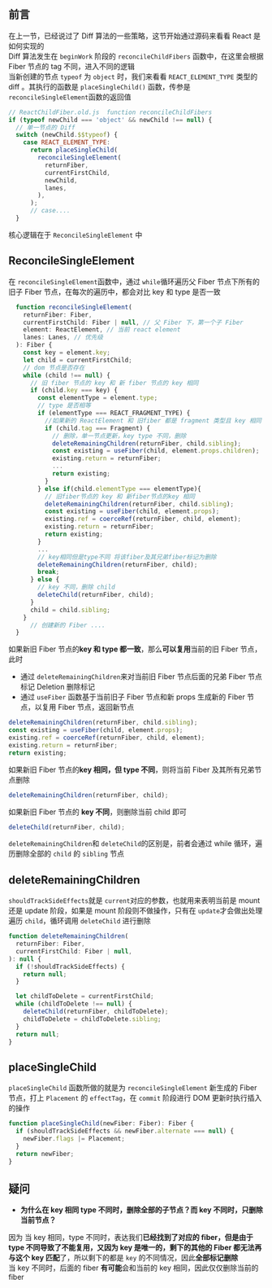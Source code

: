 ## 前言

在上一节，已经说过了 Diff 算法的一些策略，这节开始通过源码来看看 React 是如何实现的<br />Diff 算法发生在 `beginWork` 阶段的 `reconcileChildFibers` 函数中，在这里会根据 Fiber 节点的 tag 不同，进入不同的逻辑<br />当新创建的节点 `typeof` 为 `object` 时，我们来看看 `REACT_ELEMENT_TYPE` 类型的 diff 。其执行的函数是 `placeSingleChild()` 函数，传参是 `reconcileSingleElement`函数的返回值

```javascript
// ReactChildFiber.old.js  function reconcileChildFibers
if (typeof newChild === 'object' && newChild !== null) {
  // 单一节点的 Diff
  switch (newChild.$$typeof) {
    case REACT_ELEMENT_TYPE:
      return placeSingleChild(
        reconcileSingleElement(
          returnFiber,
          currentFirstChild,
          newChild,
          lanes,
        ),
      );
      // case....
  }
```

核心逻辑在于 `ReconcileSingleElement` 中

## ReconcileSingleElement

在 `reconcileSingleElement`函数中，通过 `while`循环遍历父 Fiber 节点下所有的旧子 Fiber 节点，在每次的遍历中，都会对比 key 和 type 是否一致

```javascript
  function reconcileSingleElement(
    returnFiber: Fiber,
    currentFirstChild: Fiber | null, // 父 Fiber 下，第一个子 Fiber
    element: ReactElement, // 当前 react element
    lanes: Lanes, // 优先级
  ): Fiber {
    const key = element.key;
    let child = currentFirstChild;
    // dom 节点是否存在
    while (child !== null) {
      // 旧 fiber 节点的 key 和 新 fiber 节点的 key 相同
      if (child.key === key) {
        const elementType = element.type;
        // type 是否相等
        if (elementType === REACT_FRAGMENT_TYPE) {
          //如果新的 ReactElement 和 旧fiber 都是 fragment 类型且 key 相同
          if (child.tag === Fragment) {
            // 删除，单一节点更新，key type 不同，删除
            deleteRemainingChildren(returnFiber, child.sibling);
            const existing = useFiber(child, element.props.children);
            existing.return = returnFiber;
            ...
            return existing;
          }
        } else if(child.elementType === elementType){
          // 旧fiber节点的 key 和 新fiber节点的key 相同
          deleteRemainingChildren(returnFiber, child.sibling);
          const existing = useFiber(child, element.props);
          existing.ref = coerceRef(returnFiber, child, element);
          existing.return = returnFiber;
          return existing;
        }
        ...
        // key相同但是type不同 将该fiber及其兄弟fiber标记为删除
        deleteRemainingChildren(returnFiber, child);
        break;
      } else {
        // key 不同，删除 child
        deleteChild(returnFiber, child);
      }
      child = child.sibling;
    }
      // 创建新的 Fiber ....
  }
```

如果新旧 Fiber 节点的**key 和 type 都一致**，那么**可以复用**当前的旧 Fiber 节点，此时

- 通过  `deleteRemainingChildren`来对当前旧 Fiber 节点后面的兄弟 Fiber 节点标记 Deletion 删除标记
- 通过 `useFiber` 函数基于当前旧子 Fiber 节点和新 props 生成新的 Fiber 节点，以复用 Fiber 节点，返回新节点

```javascript
deleteRemainingChildren(returnFiber, child.sibling);
const existing = useFiber(child, element.props);
existing.ref = coerceRef(returnFiber, child, element);
existing.return = returnFiber;
return existing;
```

如果新旧 Fiber 节点的**key 相同，但 type 不同**，则将当前 Fiber 及其所有兄弟节点删除

```javascript
deleteRemainingChildren(returnFiber, child);
```

如果新旧 Fiber 节点的 **key 不同**，则删除当前 child 即可

```javascript
deleteChild(returnFiber, child); 
```

`deleteRemainingChildren`和 `deleteChild`的区别是，前者会通过 while 循环，遍历删除全部的 `child` 的 `sibling` 节点

## deleteRemainingChildren

`shouldTrackSideEffects`就是 `current`对应的参数，也就用来表明当前是 mount 还是 update 阶段，如果是 mount 阶段则不做操作，只有在 `update`才会做出处理<br />遍历 `child`，循环调用 `deleteChild` 进行删除

```javascript
function deleteRemainingChildren(
  returnFiber: Fiber,
  currentFirstChild: Fiber | null,
): null {
  if (!shouldTrackSideEffects) {
    return null;
  }

  let childToDelete = currentFirstChild;
  while (childToDelete !== null) {
    deleteChild(returnFiber, childToDelete);
    childToDelete = childToDelete.sibling;
  }
  return null;
}
```

## placeSingleChild

`placeSingleChild` 函数所做的就是为 `reconcileSingleElement` 新生成的 Fiber 节点，打上 `Placement` 的 `effectTag`，在 `commit` 阶段进行 DOM 更新时执行插入的操作

```javascript
function placeSingleChild(newFiber: Fiber): Fiber {
  if (shouldTrackSideEffects && newFiber.alternate === null) {
    newFiber.flags |= Placement;
  }
  return newFiber;
}
```

## 疑问

- **为什么在 key 相同 type 不同时，删除全部的子节点？而 key 不同时，只删除当前节点？**

因为 当 key 相同，type 不同时，表达我们**已经找到了对应的 fiber，**但是由于 type 不同导致了不能复用，又因为 key 是唯一的，剩下的其他的 Fiber 都**无法再与这个 key 匹配**了，所以剩下的都是 `key` 的不同情况，因此**全部标记删除**<br />当 key 不同时，后面的 fiber **有可能**会和当前的 key 相同，因此仅仅删除当前的 fiber
